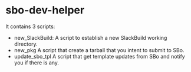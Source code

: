 # sbo-dev-helper

It contains 3 scripts:

* new_SlackBuild: A script to establish a new SlackBuild working directory.
* new_pkg A script that create a tarball that you intent to submit to SBo.
* update_sbo_tpl A script that get template updates from SBo and notify you if there is any.
